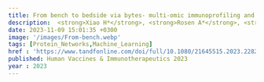 ```yaml
---
title: From bench to bedside via bytes- multi-omic immunoprofiling and integration using machine learning and network approaches
description:  <strong>Xiao H*</strong>, <strong>Rosen A*</strong>, <strong>Chhibbar P</strong>, Moise L, <strong>Das J✝</strong>
date: 2023-11-09 15:01:35 +0300
image: '/images/From-bench.webp'
tags: [Protein_Networks,Machine_Learning]
href : 'https://www.tandfonline.com/doi/full/10.1080/21645515.2023.2282803'
published: Human Vaccines & Immunotherapeutics 2023
year : 2023
---
```

